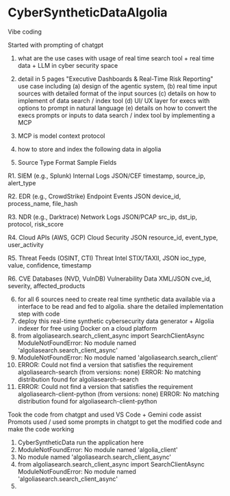 # CyberSyntheticDataAlgolia

Vibe coding 

Started with prompting of chatgpt
1. what are the use cases with usage of real time search tool + real time data + LLM in cyber security space
2. detail in 5 pages "Executive Dashboards & Real-Time Risk Reporting" use case including (a) design of the agentic system, (b) real time input sources with detailed format of the input sources (c) details on how to implement of data search / index tool (d) UI/ UX layer for execs with options to prompt in natural language (e) details on how to convert the execs prompts or inputs to data search / index tool by implementing a MCP
3. MCP is model context protocol
4. how to store and index the following data in algolia

5. Source	Type	Format	Sample Fields

R1. SIEM (e.g., Splunk)	Internal Logs	JSON/CEF	timestamp, source_ip, alert_type

R2. EDR (e.g., CrowdStrike)	Endpoint Events	JSON	device_id, process_name, file_hash

R3. NDR (e.g., Darktrace)	Network Logs	JSON/PCAP	src_ip, dst_ip, protocol, risk_score

R4. Cloud APIs (AWS, GCP)	Cloud Security	JSON	resource_id, event_type, user_activity

R5. Threat Feeds (OSINT, CTI)	Threat Intel	STIX/TAXII, JSON	ioc_type, value, confidence, timestamp

R6. CVE Databases (NVD, VulnDB)	Vulnerability Data	XML/JSON	cve_id, severity, affected_products

6. for all 6 sources need to create real time synthetic data available via a  interface to be read and fed to algolia. share the detailed implementation step with code
7. deploy this real-time synthetic cybersecurity data generator + Algolia indexer for free using Docker on a cloud platform
8. from algoliasearch.search_client_async import SearchClientAsync ModuleNotFoundError: No module named 'algoliasearch.search_client_async'
9. ModuleNotFoundError: No module named 'algoliasearch.search_client'
10. ERROR: Could not find a version that satisfies the requirement algoliasearch-search (from versions: none) ERROR: No matching distribution found for algoliasearch-search
11. ERROR: Could not find a version that satisfies the requirement algoliasearch-client-python (from versions: none) ERROR: No matching distribution found for algoliasearch-client-python

Took the code from chatgpt and used VS Code + Gemini code assist
Promots used / used some prompts in chatgpt to get the modified code and make the code working
1. CyberSyntheticData run the application here
2. ModuleNotFoundError: No module named 'algolia_client'
3. No module named 'algoliasearch.search_client_async'
4. from algoliasearch.search_client_async import SearchClientAsync ModuleNotFoundError: No module named 'algoliasearch.search_client_async'
5. 
